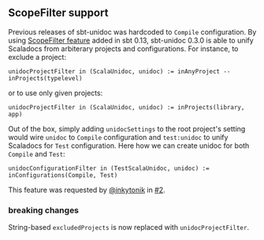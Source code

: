   [1]: http://www.scala-sbt.org/release/docs/Detailed-Topics/Tasks.html#getting-values-from-multiple-scopes
  [@inkytonik]: https://github.com/inkytonik
  [2]: https://github.com/sbt/sbt-unidoc/issues/2

## ScopeFilter support

Previous releases of sbt-unidoc was hardcoded to `Compile` configuration. By using [ScopeFilter feature][1] added in sbt 0.13, sbt-unidoc 0.3.0 is able to unify Scaladocs from arbiterary projects and configurations. For instance, to exclude a project:

    unidocProjectFilter in (ScalaUnidoc, unidoc) := inAnyProject -- inProjects(typelevel)

or to use only given projects:

    unidocProjectFilter in (ScalaUnidoc, unidoc) := inProjects(library, app)

Out of the box, simply adding `unidocSettings` to the root project's setting would wire `unidoc` to `Compile` configuration and `test:unidoc` to unify Scaladocs for `Test` configuration. Here how we can create unidoc for both `Compile` and `Test`:

    unidocConfigurationFilter in (TestScalaUnidoc, unidoc) := inConfigurations(Compile, Test)

This feature was requested by [@inkytonik][@inkytonik] in [#2][2].

### breaking changes

String-based `excludedProjects` is now replaced with `unidocProjectFilter`.
